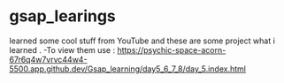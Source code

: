 # gsap_learings
learned some cool stuff from YouTube and these are some project what i learned .
-To view them use : https://psychic-space-acorn-67r6q4w7vrvc44w4-5500.app.github.dev/Gsap_learning/day5_6_7_8/day_5.index.html

